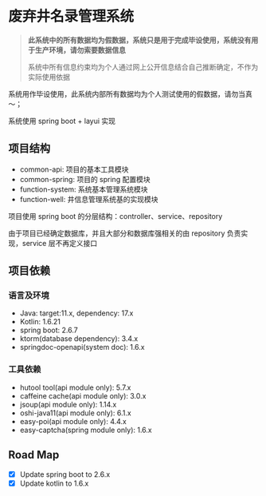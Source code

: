# 废弃井名录管理系统

> **此系统中的所有数据均为假数据，系统只是用于完成毕设使用，系统没有用于生产环境，请勿索要数据信息**
> 
> 系统中所有信息约束均为个人通过网上公开信息结合自己推断确定，不作为实际使用依据

系统用作毕设使用，此系统内部所有数据均为个人测试使用的假数据，请勿当真～； 

系统使用 spring boot + layui 实现

## 项目结构

- common-api: 项目的基本工具模块
- common-spring: 项目的 spring 配置模块
- function-system: 系统基本管理系统模块
- function-well: 井信息管理系统基的实现模块

项目使用 spring boot 的分层结构：controller、service、repository

由于项目已经确定数据库，并且大部分和数据库强相关的由 repository 负责实现，service 层不再定义接口

## 项目依赖

### 语言及环境

- Java: target:11.x, dependency: 17.x
- Kotlin: 1.6.21
- spring boot: 2.6.7
- ktorm(database dependency): 3.4.x
- springdoc-openapi(system doc): 1.6.x

### 工具依赖

- hutool tool(api module only): 5.7.x
- caffeine cache(api module only): 3.0.x
- jsoup(api module only): 1.14.x
- oshi-java11(api module only): 6.1.x
- easy-poi(api module only): 4.4.x
- easy-captcha(spring module only): 1.6.x

## Road Map

- [x] Update spring boot to 2.6.x
- [x] Update kotlin to 1.6.x
